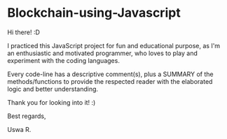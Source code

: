 # Blockchain-using-Javascript

Hi there! :D

I practiced this JavaScript project for fun and educational purpose, as I'm an enthusiastic and motivated programmer, who loves to play and experiment with the coding languages.

Every code-line has a descriptive comment(s), plus a SUMMARY of the methods/functions to provide the respected reader with the elaborated logic and better understanding.

Thank you for looking into it! :)

Best regards,

Uswa R.